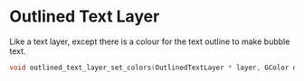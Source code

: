 # Outlined Text Layer

Like a text layer, except there is a colour for the text outline to make bubble text.

```C
void outlined_text_layer_set_colors(OutlinedTextLayer * layer, GColor outline_color, GColor text_color);
```
